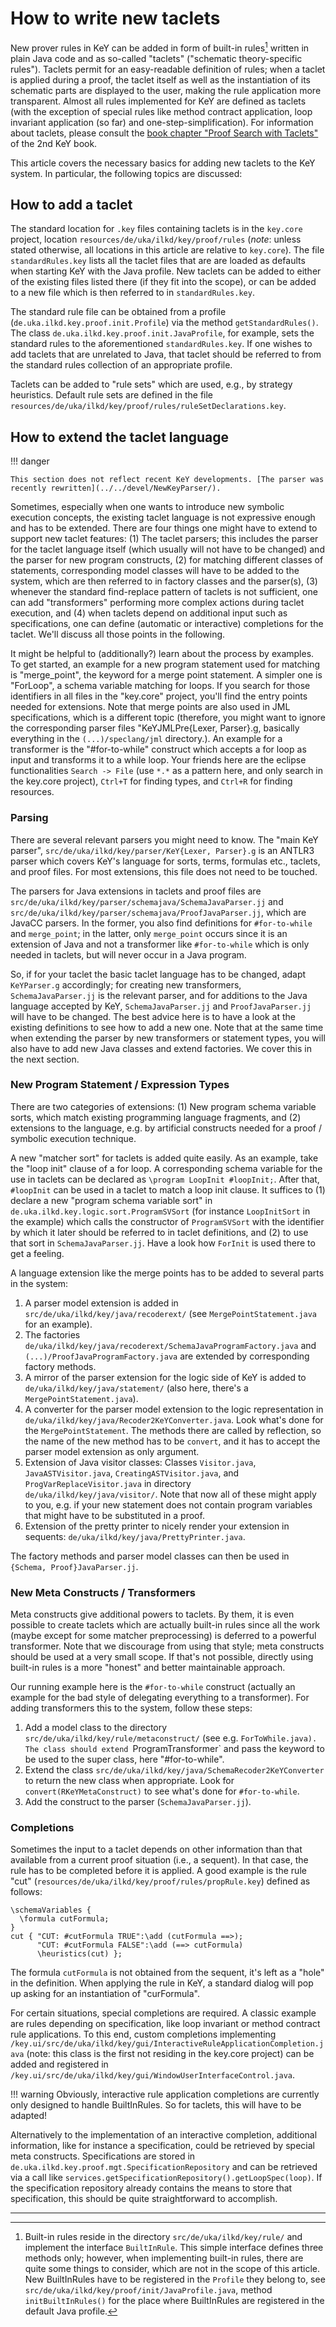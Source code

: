 # How to write new taclets

New prover rules in KeY can be added in form of built-in rules[^1] written in plain
Java code and as so-called "taclets" ("schematic theory-specific rules").
Taclets permit for an easy-readable definition of rules; when a taclet is
applied during a proof, the taclet itself as well as the instantiation of its
schematic parts are displayed to the user, making the rule application more
transparent. Almost all rules implemented for KeY are defined as taclets (with
the exception of special rules like method contract application, loop invariant
application (so far) and one-step-simplification). For information about
taclets, please consult the [book chapter "Proof Search with Taclets"](https://link.springer.com/chapter/10.1007/978-3-319-49812-6_4) of the
2nd KeY book.

This article covers the necessary basics for adding new taclets to the KeY
system. In particular, the following topics are discussed:


##  How to add a taclet

The standard location for `.key` files containing taclets is in the `key.core`
project, location `resources/de/uka/ilkd/key/proof/rules` (*note*: unless stated
otherwise, all locations in this article are relative to `key.core`). The file
`standardRules.key` lists all the taclet files that are are loaded as defaults
when starting KeY with the Java profile. New taclets can be added to either of
the existing files listed there (if they fit into the scope), or can be added to
a new file which is then referred to in `standardRules.key`.

The standard rule file can be obtained from a profile
(`de.uka.ilkd.key.proof.init.Profile`) via the method `getStandardRules()`. The
class `de.uka.ilkd.key.proof.init.JavaProfile`, for example, sets the standard
rules to the aforementioned `standardRules.key`. If one wishes to add taclets
that are unrelated to Java, that taclet should be referred to from the standard
rules collection of an appropriate profile.

Taclets can be added to "rule sets" which are used, e.g., by strategy
heuristics. Default rule sets are defined in the file
`resources/de/uka/ilkd/key/proof/rules/ruleSetDeclarations.key`.

## How to extend the taclet language

!!! danger

    This section does not reflect recent KeY developments. [The parser was recently rewritten](../../devel/NewKeyParser/).

Sometimes, especially when one wants to introduce new symbolic execution
concepts, the existing taclet language is not expressive enough and has to be
extended. There are four things one might have to extend to support new taclet
features: (1) The taclet parsers; this includes the parser for the taclet
language itself (which usually will not have to be changed) and the parser for
new program constructs, (2) for matching different classes of statements,
corresponding model classes will have to be added to the system, which are then
referred to in factory classes and the parser(s), (3) whenever the standard
find-replace pattern of taclets is not sufficient, one can add "transformers"
performing more complex actions during taclet execution, and (4) when taclets
depend on additional input such as specifications, one can define (automatic or
interactive) completions for the taclet. We'll discuss all those points in the
following.

It might be helpful to (additionally?) learn about the process by examples. To
get started, an example for a new program statement used for matching is
"merge_point", the keyword for a merge point statement. A simpler one is
"ForLoop", a schema variable matching for loops. If you search for those
identifiers in all files in the "key.core" project, you'll find the entry points
needed for extensions. Note that merge points are also used in JML
specifications, which is a different topic (therefore, you might want to ignore
the corresponding parser files "KeYJMLPre{Lexer, Parser}.g, basically everything
in the `(...)/speclang/jml` directory.). An example for a transformer is the
"#for-to-while" construct which accepts a for loop as input and transforms it to
a while loop. Your friends here are the eclipse functionalities `Search -> File`
(use `*.*` as a pattern here, and only search in the key.core project), `Ctrl+T`
for finding types, and `Ctrl+R` for finding resources.

### Parsing

There are several relevant parsers you might need to know. The "main KeY
parser", `src/de/uka/ilkd/key/parser/KeY{Lexer, Parser}.g` is an ANTLR3 parser
which covers KeY's language for sorts, terms, formulas etc., taclets, and proof
files. For most extensions, this file does not need to be touched.

The parsers for Java extensions in taclets and proof files are
`src/de/uka/ilkd/key/parser/schemajava/SchemaJavaParser.jj` and
`src/de/uka/ilkd/key/parser/schemajava/ProofJavaParser.jj`, which are JavaCC
parsers. In the former, you also find definitions for `#for-to-while` and
`merge_point`; in the latter, only `merge_point` occurs since it is an extension
of Java and not a transformer like `#for-to-while` which is only needed in
taclets, but will never occur in a Java program.

So, if for your taclet the basic taclet language has to be changed, adapt
`KeYParser.g` accordingly; for creating new transformers, `SchemaJavaParser.jj`
is the relevant parser, and for additions to the Java language accepted by KeY,
`SchemaJavaParser.jj` and `ProofJavaParser.jj` will have to be changed. The best
advice here is to have a look at the existing definitions to see how to add
a new one. Note that at the same time when extending the parser by new
transformers or statement types, you will also have to add new Java classes and
extend factories. We cover this in the next section.

### New Program Statement / Expression Types

There are two categories of extensions: (1) New program schema variable sorts, which match existing programming language fragments, and (2) extensions to the language, e.g. by artificial constructs needed for a proof / symbolic execution technique.

A new "matcher sort" for taclets is added quite easily. As an example, take the
"loop init" clause of a for loop. A corresponding schema variable for the use in
taclets can be declared as `\program LoopInit #loopInit;`. After that,
`#loopInit` can be used in a taclet to match a loop init clause. It suffices to
(1) declare a new "program schema variable sort" in
`de.uka.ilkd.key.logic.sort.ProgramSVSort` (for instance `LoopInitSort` in the
example) which calls the constructor of `ProgramSVSort` with the identifier by
which it later should be referred to in taclet definitions, and (2) to use that
sort in `SchemaJavaParser.jj`. Have a look how `ForInit` is used there to get
a feeling.

A language extension like the merge points has to be added to several parts in the system: 

1. A parser model extension is added in `src/de/uka/ilkd/key/java/recoderext/`
(see `MergePointStatement.java` for an example).
2. The factories `de/uka/ilkd/key/java/recoderext/SchemaJavaProgramFactory.java`
and `(...)/ProofJavaProgramFactory.java` are extended by corresponding factory
methods.
3. A mirror of the parser extension for the logic side of KeY is added to
`de/uka/ilkd/key/java/statement/` (also here, there's a `MergePointStatement.java`).
5. A converter for the parser model extension to the logic representation in
`de/uka/ilkd/key/java/Recoder2KeYConverter.java`. Look what's done for the
`MergePointStatement`. The methods there are called by reflection, so the name
of the new method has to be `convert`, and it has to accept the parser model
extension as only argument.
6. Extension of Java visitor classes: Classes `Visitor.java`,
`JavaASTVisitor.java`, `CreatingASTVisitor.java`, and `ProgVarReplaceVisitor.java`
in directory `de/uka/ilkd/key/java/visitor/`. Note that now all of these might 
apply to you, e.g. if your new statement does not contain program variables that
might have to be substituted in a proof.
7. Extension of the pretty printer to nicely render your extension in sequents:
`de/uka/ilkd/key/java/PrettyPrinter.java`.

The factory methods and parser model classes can then be used in
`{Schema, Proof}JavaParser.jj`.

### New Meta Constructs / Transformers

Meta constructs give additional powers to taclets. By them, it is even possible
to create taclets which are actually built-in rules since all the work (maybe
except for some matcher preprocessing) is deferred to a powerful transformer.
Note that we discourage from using that style; meta constructs should be used at
a very small scope. If that's not possible, directly using built-in rules is
a more "honest" and better maintainable approach.

Our running example here is the `#for-to-while` construct (actually an example
for the bad style of delegating everything to a transformer). For adding
transformers this to the system, follow these steps:

1. Add a model class to the directory `src/de/uka/ilkd/key/rule/metaconstruct/`
(see e.g. `ForToWhile.java). The class should extend `ProgramTransformer` and
pass the keyword to be used to the super class, here "#for-to-while".
2. Extend the class `src/de/uka/ilkd/key/java/SchemaRecoder2KeYConverter` 
to return the new class when appropriate. Look for `convert(RKeYMetaConstruct)`
to see what's done for `#for-to-while`.
3. Add the construct to the parser (`SchemaJavaParser.jj`).

### Completions

Sometimes the input to a taclet depends on other information than that available
from a current proof situation (i.e., a sequent). In that case, the rule has to
be completed before it is applied. A good example is the rule "cut"
(`resources/de/uka/ilkd/key/proof/rules/propRule.key`) defined as follows:

```key
\schemaVariables {
  \formula cutFormula;
}
cut { "CUT: #cutFormula TRUE":\add (cutFormula ==>);
      "CUT: #cutFormula FALSE":\add (==> cutFormula)
      \heuristics(cut) };
```

The formula `cutFormula` is not obtained from the sequent, it's left as a "hole"
in the definition. When applying the rule in KeY, a standard dialog will pop up
asking for an instantiation of "curFormula".

For certain situations, special completions are required. A classic example are
rules depending on specification, like loop invariant or method contract rule
applications. To this end, custom completions implementing
`/key.ui/src/de/uka/ilkd/key/gui/InteractiveRuleApplicationCompletion.java`
(note: this class is the first not residing in the key.core project) can be
added and registered in
`/key.ui/src/de/uka/ilkd/key/gui/WindowUserInterfaceControl.java`.

!!! warning 
    Obviously, interactive rule application completions are currently
    only designed to handle BuiltInRules. So for taclets, this will have to be
    adapted!

Alternatively to the implementation of an interactive completion, additional
information, like for instance a specification, could be retrieved by special
meta constructs. Specifications are stored in
`de.uka.ilkd.key.proof.mgt.SpecificationRepository` and can be retrieved via
a call like `services.getSpecificationRepository().getLoopSpec(loop)`. If the
specification repository already contains the means to store that specification,
this should be quite straightforward to accomplish.

---

[^1]: Built-in rules reside in the directory `src/de/uka/ilkd/key/rule/` and
implement the interface `BuiltInRule`. This simple interface defines three
methods only; however, when implementing built-in rules, there are quite some
things to consider, which are not in the scope of this article. New BuiltInRules
have to be registered in the <code>Profile</code> they belong to, see
`src/de/uka/ilkd/key/proof/init/JavaProfile.java`, method `initBuiltInRules()`
for the place where BuiltInRules are registered in the default Java profile.
